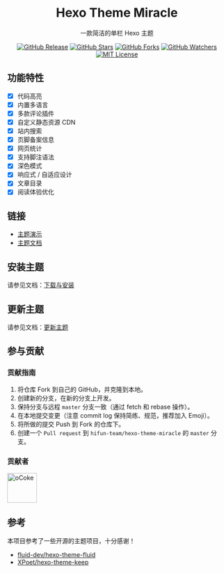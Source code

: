 <h1 align="center">Hexo Theme Miracle</h1>
<p align="center">一款简洁的单栏 Hexo 主题</p>
<p align="center">
    <a href="https://github.com/hifun-team/hexo-theme-miracle/releases/"><img src="https://badgen.net/github/release/hifun-team/hexo-theme-miracle" alt="GitHub Release"></a>
    <a href="https://github.com/hifun-team/hexo-theme-miracle/stargazers"><img src="https://badgen.net/github/stars/hifun-team/hexo-theme-miracle" alt="GitHub Stars"></a>
    <a href="https://github.com/hifun-team/hexo-theme-miracle/network/members"><img src="https://badgen.net/github/forks/hifun-team/hexo-theme-miracle" alt="GitHub Forks"></a>
    <a href="https://github.com/hifun-team/hexo-theme-miracle/watchers"><img src="https://badgen.net/github/watchers/hifun-team/hexo-theme-miracle" alt="GitHub Watchers"></a>
    <a href="https://github.com/hifun-team/hexo-theme-miracle/blob/master/LICENSE"><img src="https://badgen.net/github/license/hifun-team/hexo-theme-miracle" alt="MIT License"></a>
</p>

## 功能特性

- [x] 代码高亮
- [x] 内置多语言
- [x] 多款评论插件
- [x] 自定义静态资源 CDN
- [x] 站内搜索
- [x] 页脚备案信息
- [x] 网页统计
- [x] 支持脚注语法
- [x] 深色模式
- [x] 响应式 / 自适应设计
- [x] 文章目录
- [x] 阅读体验优化

## 链接

- [主题演示](https://miracle-demo.now.sh)
- [主题文档](https://miracle-docs.now.sh)

## 安装主题

请参见文档：[下载与安装](https://miracle-docs.now.sh/?p=zh-cn#%E4%B8%8B%E8%BD%BD%E4%B8%8E%E5%AE%89%E8%A3%85)

## 更新主题

请参见文档：[更新主题](https://miracle-docs.now.sh/?p=zh-cn#%E6%9B%B4%E6%96%B0%E4%B8%BB%E9%A2%98)

## 参与贡献

### 贡献指南

1. 将仓库 Fork 到自己的 GitHub，并克隆到本地。
2. 创建新的分支，在新的分支上开发。
3. 保持分支与远程 `master` 分支一致（通过 fetch 和 rebase 操作）。
4. 在本地提交变更（注意 commit log 保持简练、规范，推荐加入 Emoji）。
5. 将所做的提交 Push 到 Fork 的仓库下。
6. 创建一个 `Pull request` 到 `hifun-team/hexo-theme-miracle` 的 `master` 分支。

### 贡献者

<a href="https://github.com/oCoke" title="oCoke"><img src="https://avatars0.githubusercontent.com/u/71591824?s=460&u=4e1a04eadb3b23add8f5c9ba14e21b00219142f7&v=4" alt="oCoke" height="68" width="68" style="max-width:100%;"></a>


## 参考

本项目参考了一些开源的主题项目，十分感谢！

- [fluid-dev/hexo-theme-fluid](https://github.com/fluid-dev/hexo-theme-fluid)
- [XPoet/hexo-theme-keep](https://github.com/XPoet/hexo-theme-keep)


